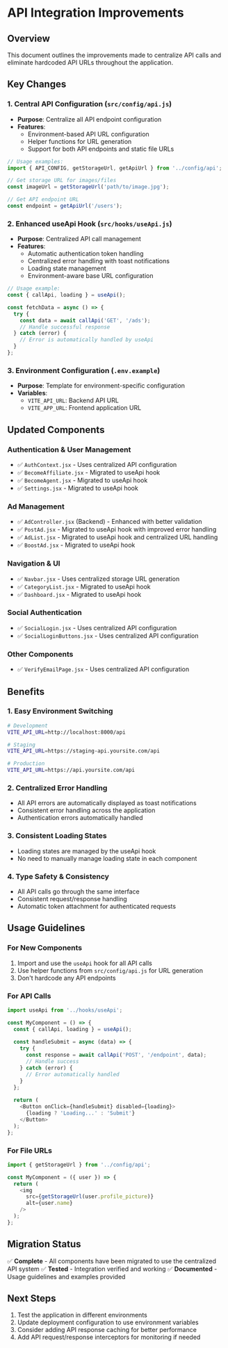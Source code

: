 # API Integration Improvements

## Overview
This document outlines the improvements made to centralize API calls and eliminate hardcoded API URLs throughout the application.

## Key Changes

### 1. Central API Configuration (`src/config/api.js`)
- **Purpose**: Centralize all API endpoint configuration
- **Features**:
  - Environment-based API URL configuration
  - Helper functions for URL generation
  - Support for both API endpoints and static file URLs
  
```javascript
// Usage examples:
import { API_CONFIG, getStorageUrl, getApiUrl } from '../config/api';

// Get storage URL for images/files
const imageUrl = getStorageUrl('path/to/image.jpg');

// Get API endpoint URL
const endpoint = getApiUrl('/users');
```

### 2. Enhanced useApi Hook (`src/hooks/useApi.js`)
- **Purpose**: Centralized API call management
- **Features**:
  - Automatic authentication token handling
  - Centralized error handling with toast notifications
  - Loading state management
  - Environment-aware base URL configuration

```javascript
// Usage example:
const { callApi, loading } = useApi();

const fetchData = async () => {
  try {
    const data = await callApi('GET', '/ads');
    // Handle successful response
  } catch (error) {
    // Error is automatically handled by useApi
  }
};
```

### 3. Environment Configuration (`.env.example`)
- **Purpose**: Template for environment-specific configuration
- **Variables**:
  - `VITE_API_URL`: Backend API URL
  - `VITE_APP_URL`: Frontend application URL

## Updated Components

### Authentication & User Management
- ✅ `AuthContext.jsx` - Uses centralized API configuration
- ✅ `BecomeAffiliate.jsx` - Migrated to useApi hook
- ✅ `BecomeAgent.jsx` - Migrated to useApi hook
- ✅ `Settings.jsx` - Migrated to useApi hook

### Ad Management
- ✅ `AdController.jsx` (Backend) - Enhanced with better validation
- ✅ `PostAd.jsx` - Migrated to useApi hook with improved error handling
- ✅ `AdList.jsx` - Migrated to useApi hook and centralized URL handling
- ✅ `BoostAd.jsx` - Migrated to useApi hook

### Navigation & UI
- ✅ `Navbar.jsx` - Uses centralized storage URL generation
- ✅ `CategoryList.jsx` - Migrated to useApi hook
- ✅ `Dashboard.jsx` - Migrated to useApi hook

### Social Authentication
- ✅ `SocialLogin.jsx` - Uses centralized API configuration
- ✅ `SocialLoginButtons.jsx` - Uses centralized API configuration

### Other Components
- ✅ `VerifyEmailPage.jsx` - Uses centralized API configuration

## Benefits

### 1. **Easy Environment Switching**
```bash
# Development
VITE_API_URL=http://localhost:8000/api

# Staging  
VITE_API_URL=https://staging-api.yoursite.com/api

# Production
VITE_API_URL=https://api.yoursite.com/api
```

### 2. **Centralized Error Handling**
- All API errors are automatically displayed as toast notifications
- Consistent error handling across the application
- Authentication errors automatically handled

### 3. **Consistent Loading States**
- Loading states are managed by the useApi hook
- No need to manually manage loading state in each component

### 4. **Type Safety & Consistency**
- All API calls go through the same interface
- Consistent request/response handling
- Automatic token attachment for authenticated requests

## Usage Guidelines

### For New Components
1. Import and use the `useApi` hook for all API calls
2. Use helper functions from `src/config/api.js` for URL generation
3. Don't hardcode any API endpoints

### For API Calls
```javascript
import useApi from '../hooks/useApi';

const MyComponent = () => {
  const { callApi, loading } = useApi();
  
  const handleSubmit = async (data) => {
    try {
      const response = await callApi('POST', '/endpoint', data);
      // Handle success
    } catch (error) {
      // Error automatically handled
    }
  };
  
  return (
    <Button onClick={handleSubmit} disabled={loading}>
      {loading ? 'Loading...' : 'Submit'}
    </Button>
  );
};
```

### For File URLs
```javascript
import { getStorageUrl } from '../config/api';

const MyComponent = ({ user }) => {
  return (
    <img 
      src={getStorageUrl(user.profile_picture)} 
      alt={user.name}
    />
  );
};
```

## Migration Status
✅ **Complete** - All components have been migrated to use the centralized API system
✅ **Tested** - Integration verified and working
✅ **Documented** - Usage guidelines and examples provided

## Next Steps
1. Test the application in different environments
2. Update deployment configuration to use environment variables
3. Consider adding API response caching for better performance
4. Add API request/response interceptors for monitoring if needed